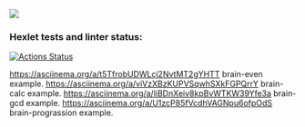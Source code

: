 <a href="https://codeclimate.com/github/jLukatar/frontend-project-44/maintainability"><img src="https://api.codeclimate.com/v1/badges/bb7cea428df0c0c4eca5/maintainability" /></a>
### Hexlet tests and linter status:
[![Actions Status](https://github.com/jLukatar/frontend-project-44/workflows/hexlet-check/badge.svg)](https://github.com/jLukatar/frontend-project-44/actions)

https://asciinema.org/a/t5TfrobUDWLcj2NvtMT2gYHTT brain-even example.
https://asciinema.org/a/viVzXBzKUPVSqwhSXkFGPQrrY brain-calc example.
https://asciinema.org/a/liBDnXeiv8kpBvWTKW39Yfe3a brain-gcd example.
https://asciinema.org/a/U1zcP85fVcdhVAGNpu6ofpOdS brain-prograssion example.
